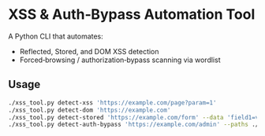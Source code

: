 # XSS & Auth‑Bypass Automation Tool

A Python CLI that automates:
- Reflected, Stored, and DOM XSS detection  
- Forced‑browsing / authorization‑bypass scanning via wordlist  

## Usage

```bash
./xss_tool.py detect-xss 'https://example.com/page?param=1'
./xss_tool.py detect-dom 'https://example.com'
./xss_tool.py detect-stored 'https://example.com/form' --data 'field1=value1'
./xss_tool.py detect-auth-bypass 'https://example.com/admin' --paths ./common_paths.txt
